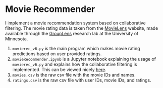# Movie Recommender

I implement a movie recommendation system based on collaborative filtering. The movie rating data is taken from the [MovieLens](https://grouplens.org/datasets/movielens/) website, made available through the [GroupLens](https://grouplens.org) research lab at the University of Minnesota.

1. `movierec_v6.py` is the main program which makes movie rating predictions based on user provided ratings.
2. `movieRecommender.ipynb` is a Jupyter notebook explaining the usage of `movierec_v6.py` and explains how the collaborative filtering is implemented. This can be viewed nicely [here](https://nbviewer.jupyter.org/github/hiromiyake/DataAnalysisProjects/blob/master/MovieRecommender/movieRecommender.ipynb).
3. `movies.csv` is the raw csv file with the movie IDs and names.
4. `ratings.csv` is the raw csv file with user IDs, movie IDs, and ratings.